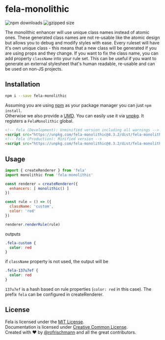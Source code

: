 # fela-monolithic

<img alt="npm downloads" src="https://img.shields.io/npm/dm/fela-monolithic.svg">
<img alt="gzipped size" src="https://img.shields.io/badge/gzipped-1.22kb-brightgreen.svg">

The monolithic enhancer will use unique class names instead of atomic ones.
These generated class names are not re-usable like the atomic design but allows you to debug and modify styles with ease.
Every ruleset will have it's own unique class - this means that a new class will be generated if you are using props and they change. If you want to fix the class name, you can add property `className` into your rule set. This can be useful if you want to generate an external stylesheet that's human readable, re-usable and can be used on non-JS projects.

## Installation
```sh
npm i --save fela-monolithic
```
Assuming you are using [npm](https://www.npmjs.com) as your package manager you can just `npm install`.<br>
Otherwise we also provide a [UMD](https://github.com/umdjs/umd). You can easily use it via [unpkg](https://unpkg.com/). It registers a `FelaMonolithic` global.
```HTML
<!-- Fela (Development): Unminified version including all warnings -->
<script src="https://unpkg.com/fela-monolithic@4.3.2/dist/fela-monolithic.js"></script>
<!-- Fela (Production): Minified version -->
<script src="https://unpkg.com/fela-monolithic@4.3.2/dist/fela-monolithic.min.js"></script>
```

## Usage
```javascript
import { createRenderer } from 'fela'
import monolithic from 'fela-monolithic'

const renderer = createRenderer({
  enhancers: [ monolithic() ]
})

const rule = () => ({
  className: 'custom',
  color: 'red'
})

renderer.renderRule(rule)
```

outputs

```css
.fela-custom {
  color: red
}
```

if `className` property is not used, the output will be

```css
.fela-137u7ef {
  color: red
}
```

`137u7ef` is a hash based on rule properties (`color: red` in this case). The prefix `fela` can be configured in createRenderer.

## License
Fela is licensed under the [MIT License](http://opensource.org/licenses/MIT).<br>
Documentation is licensed under [Creative Common License](http://creativecommons.org/licenses/by/4.0/).<br>
Created with ♥ by [@rofrischmann](http://rofrischmann.de) and all the great contributors.

